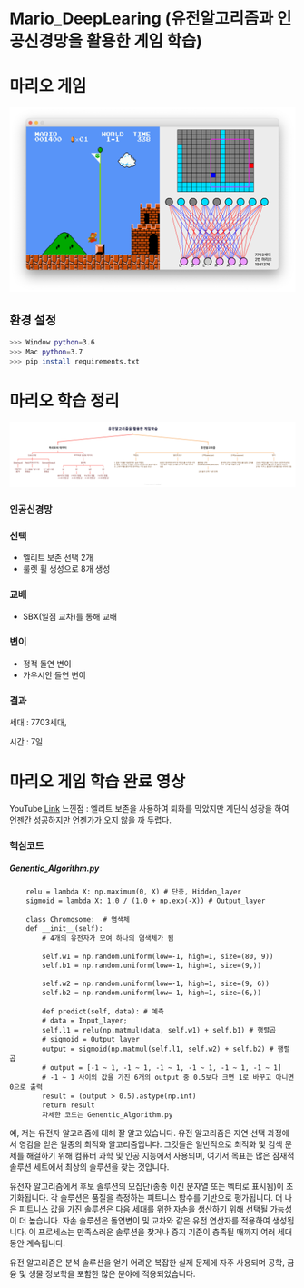 # Mario_DeepLearing (유전알고리즘과 인공신경망을 활용한 게임 학습)

# 마리오 게임
![tabel](image/Mario_DeepLearning_Image.png)

## 환경 설정
```bash
>>> Window python=3.6
>>> Mac python=3.7
>>> pip install requirements.txt
```

# 마리오 학습 정리
![tabel](image/image77.png) 
### 인공신경망

### 선택
- 엘리트 보존 선택 2개
- 룰렛 휠 생성으로 8개 생성

### 교배
- SBX(일점 교차)를 통해 교배

### 변이
- 정적 돌연 변이
- 가우시안 돌연 변이

### 결과
세대 : 7703세대,

시간 : 7일
# 마리오 게임 학습 완료 영상
YouTube [Link](https://www.youtube.com/watch?v=icxwqmojT18)
느낀점 : 엘리트 보존을 사용하여 퇴화를 막았지만 계단식 성장을 하여 언젠간 성공하지만 언젠가가 오지 않을 까 두렵다.

### 핵심코드
##### Genentic_Algorithm.py
<pre><code>    relu = lambda X: np.maximum(0, X) # 단층, Hidden_layer
    sigmoid = lambda X: 1.0 / (1.0 + np.exp(-X)) # Output_layer
    
    class Chromosome:  # 염색체
    def __init__(self):
        # 4개의 유전자가 모여 하나의 염색체가 됨

        self.w1 = np.random.uniform(low=-1, high=1, size=(80, 9))
        self.b1 = np.random.uniform(low=-1, high=1, size=(9,))

        self.w2 = np.random.uniform(low=-1, high=1, size=(9, 6))
        self.b2 = np.random.uniform(low=-1, high=1, size=(6,))
        
        def predict(self, data): # 예측
        # data = Input_layer;
        self.l1 = relu(np.matmul(data, self.w1) + self.b1) # 행렬곱
        # sigmoid = Output_layer
        output = sigmoid(np.matmul(self.l1, self.w2) + self.b2) # 행렬곱
        # output = [-1 ~ 1, -1 ~ 1, -1 ~ 1, -1 ~ 1, -1 ~ 1, -1 ~ 1]
        # -1 ~ 1 사이의 값을 가진 6개의 output 중 0.5보다 크면 1로 바꾸고 아니면 0으로 출력
        result = (output > 0.5).astype(np.int)
        return result
        자세한 코드는 Genentic_Algorithm.py</code></pre>      

예, 저는 유전자 알고리즘에 대해 잘 알고 있습니다. 유전 알고리즘은 자연 선택 과정에서 영감을 얻은 일종의 최적화 알고리즘입니다. 그것들은 일반적으로 최적화 및 검색 문제를 해결하기 위해 컴퓨터 과학 및 인공 지능에서 사용되며, 여기서 목표는 많은 잠재적 솔루션 세트에서 최상의 솔루션을 찾는 것입니다.

유전자 알고리즘에서 후보 솔루션의 모집단(종종 이진 문자열 또는 벡터로 표시됨)이 초기화됩니다. 각 솔루션은 품질을 측정하는 피트니스 함수를 기반으로 평가됩니다. 더 나은 피트니스 값을 가진 솔루션은 다음 세대를 위한 자손을 생산하기 위해 선택될 가능성이 더 높습니다. 자손 솔루션은 돌연변이 및 교차와 같은 유전 연산자를 적용하여 생성됩니다. 이 프로세스는 만족스러운 솔루션을 찾거나 중지 기준이 충족될 때까지 여러 세대 동안 계속됩니다.

유전 알고리즘은 분석 솔루션을 얻기 어려운 복잡한 실제 문제에 자주 사용되며 공학, 금융 및 생물 정보학을 포함한 많은 분야에 적용되었습니다.




